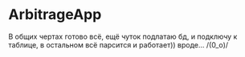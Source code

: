 # ArbitrageApp

В общих чертах готово всё, ещё чуток подлатаю бд, и подключу к таблице, в остальном всё парсится и работает))
вроде... \/(0_o)\/

